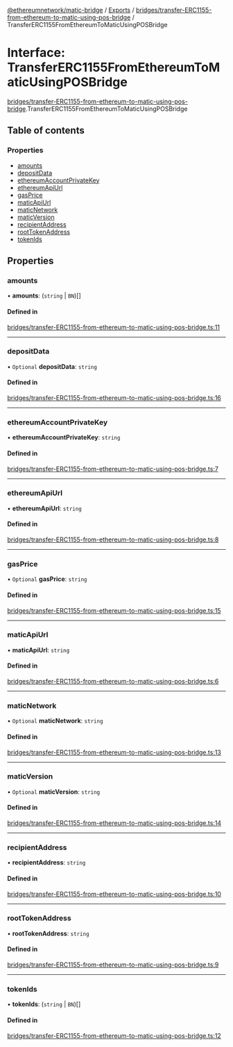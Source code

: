 [@ethereumnetwork/matic-bridge](../README.md) / [Exports](../modules.md) / [bridges/transfer-ERC1155-from-ethereum-to-matic-using-pos-bridge](../modules/bridges_transfer_ERC1155_from_ethereum_to_matic_using_pos_bridge.md) / TransferERC1155FromEthereumToMaticUsingPOSBridge

# Interface: TransferERC1155FromEthereumToMaticUsingPOSBridge

[bridges/transfer-ERC1155-from-ethereum-to-matic-using-pos-bridge](../modules/bridges_transfer_ERC1155_from_ethereum_to_matic_using_pos_bridge.md).TransferERC1155FromEthereumToMaticUsingPOSBridge

## Table of contents

### Properties

- [amounts](bridges_transfer_ERC1155_from_ethereum_to_matic_using_pos_bridge.TransferERC1155FromEthereumToMaticUsingPOSBridge.md#amounts)
- [depositData](bridges_transfer_ERC1155_from_ethereum_to_matic_using_pos_bridge.TransferERC1155FromEthereumToMaticUsingPOSBridge.md#depositdata)
- [ethereumAccountPrivateKey](bridges_transfer_ERC1155_from_ethereum_to_matic_using_pos_bridge.TransferERC1155FromEthereumToMaticUsingPOSBridge.md#ethereumaccountprivatekey)
- [ethereumApiUrl](bridges_transfer_ERC1155_from_ethereum_to_matic_using_pos_bridge.TransferERC1155FromEthereumToMaticUsingPOSBridge.md#ethereumapiurl)
- [gasPrice](bridges_transfer_ERC1155_from_ethereum_to_matic_using_pos_bridge.TransferERC1155FromEthereumToMaticUsingPOSBridge.md#gasprice)
- [maticApiUrl](bridges_transfer_ERC1155_from_ethereum_to_matic_using_pos_bridge.TransferERC1155FromEthereumToMaticUsingPOSBridge.md#maticapiurl)
- [maticNetwork](bridges_transfer_ERC1155_from_ethereum_to_matic_using_pos_bridge.TransferERC1155FromEthereumToMaticUsingPOSBridge.md#maticnetwork)
- [maticVersion](bridges_transfer_ERC1155_from_ethereum_to_matic_using_pos_bridge.TransferERC1155FromEthereumToMaticUsingPOSBridge.md#maticversion)
- [recipientAddress](bridges_transfer_ERC1155_from_ethereum_to_matic_using_pos_bridge.TransferERC1155FromEthereumToMaticUsingPOSBridge.md#recipientaddress)
- [rootTokenAddress](bridges_transfer_ERC1155_from_ethereum_to_matic_using_pos_bridge.TransferERC1155FromEthereumToMaticUsingPOSBridge.md#roottokenaddress)
- [tokenIds](bridges_transfer_ERC1155_from_ethereum_to_matic_using_pos_bridge.TransferERC1155FromEthereumToMaticUsingPOSBridge.md#tokenids)

## Properties

### amounts

• **amounts**: (`string` \| `BN`)[]

#### Defined in

[bridges/transfer-ERC1155-from-ethereum-to-matic-using-pos-bridge.ts:11](https://github.com/KedziaPawel/matic-bridge/blob/36bf298/src/bridges/transfer-ERC1155-from-ethereum-to-matic-using-pos-bridge.ts#L11)

___

### depositData

• `Optional` **depositData**: `string`

#### Defined in

[bridges/transfer-ERC1155-from-ethereum-to-matic-using-pos-bridge.ts:16](https://github.com/KedziaPawel/matic-bridge/blob/36bf298/src/bridges/transfer-ERC1155-from-ethereum-to-matic-using-pos-bridge.ts#L16)

___

### ethereumAccountPrivateKey

• **ethereumAccountPrivateKey**: `string`

#### Defined in

[bridges/transfer-ERC1155-from-ethereum-to-matic-using-pos-bridge.ts:7](https://github.com/KedziaPawel/matic-bridge/blob/36bf298/src/bridges/transfer-ERC1155-from-ethereum-to-matic-using-pos-bridge.ts#L7)

___

### ethereumApiUrl

• **ethereumApiUrl**: `string`

#### Defined in

[bridges/transfer-ERC1155-from-ethereum-to-matic-using-pos-bridge.ts:8](https://github.com/KedziaPawel/matic-bridge/blob/36bf298/src/bridges/transfer-ERC1155-from-ethereum-to-matic-using-pos-bridge.ts#L8)

___

### gasPrice

• `Optional` **gasPrice**: `string`

#### Defined in

[bridges/transfer-ERC1155-from-ethereum-to-matic-using-pos-bridge.ts:15](https://github.com/KedziaPawel/matic-bridge/blob/36bf298/src/bridges/transfer-ERC1155-from-ethereum-to-matic-using-pos-bridge.ts#L15)

___

### maticApiUrl

• **maticApiUrl**: `string`

#### Defined in

[bridges/transfer-ERC1155-from-ethereum-to-matic-using-pos-bridge.ts:6](https://github.com/KedziaPawel/matic-bridge/blob/36bf298/src/bridges/transfer-ERC1155-from-ethereum-to-matic-using-pos-bridge.ts#L6)

___

### maticNetwork

• `Optional` **maticNetwork**: `string`

#### Defined in

[bridges/transfer-ERC1155-from-ethereum-to-matic-using-pos-bridge.ts:13](https://github.com/KedziaPawel/matic-bridge/blob/36bf298/src/bridges/transfer-ERC1155-from-ethereum-to-matic-using-pos-bridge.ts#L13)

___

### maticVersion

• `Optional` **maticVersion**: `string`

#### Defined in

[bridges/transfer-ERC1155-from-ethereum-to-matic-using-pos-bridge.ts:14](https://github.com/KedziaPawel/matic-bridge/blob/36bf298/src/bridges/transfer-ERC1155-from-ethereum-to-matic-using-pos-bridge.ts#L14)

___

### recipientAddress

• **recipientAddress**: `string`

#### Defined in

[bridges/transfer-ERC1155-from-ethereum-to-matic-using-pos-bridge.ts:10](https://github.com/KedziaPawel/matic-bridge/blob/36bf298/src/bridges/transfer-ERC1155-from-ethereum-to-matic-using-pos-bridge.ts#L10)

___

### rootTokenAddress

• **rootTokenAddress**: `string`

#### Defined in

[bridges/transfer-ERC1155-from-ethereum-to-matic-using-pos-bridge.ts:9](https://github.com/KedziaPawel/matic-bridge/blob/36bf298/src/bridges/transfer-ERC1155-from-ethereum-to-matic-using-pos-bridge.ts#L9)

___

### tokenIds

• **tokenIds**: (`string` \| `BN`)[]

#### Defined in

[bridges/transfer-ERC1155-from-ethereum-to-matic-using-pos-bridge.ts:12](https://github.com/KedziaPawel/matic-bridge/blob/36bf298/src/bridges/transfer-ERC1155-from-ethereum-to-matic-using-pos-bridge.ts#L12)
